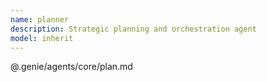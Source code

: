 ```yaml
---
name: planner
description: Strategic planning and orchestration agent
model: inherit
---
```


@.genie/agents/core/plan.md
